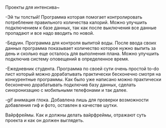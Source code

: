 Проекты для интенсива~

-Эй ты толстый!
Программа которая помогает контролировать потребление правильного количества калорий.
Можно улучшить подключением к базе данных, так как после выключения все данные пропадают и все надо вводить по новой.


-Бедуин.
Программа для контроля выпитой воды.
После ввода своих данных программа показывает количество которое нужно выпить за день и сколько еще осталось для выполнения плана.
Можно улучшить подключив систему оповещений в определенное время.


-Ежедневник студента.
Программа по своей сути очень простой to-do лист который можно дорабатывать практически бесконечно смотря на конкурентные программы.
Как было уже написано можно практически бесконечно дорабатывать подключив базу данных, сделать синхронизацию с мобильными телефонами и так далее.

-gif анимация глока.
Добавлена лишь для проверки возможности добавления гиф и фото, оставлен в качестве шутки.


Вайрфреймы.
Как и должны делать вайрфреймы, отражают суть проекта и как он должен выглядеть.
